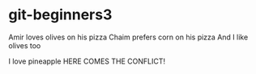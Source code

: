 # git-beginners3
Amir loves olives on his pizza
Chaim prefers corn on his pizza
And I like olives too

I love pineapple
HERE COMES THE CONFLICT!
